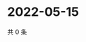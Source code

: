 # 2022-05-15

共 0 条

<!-- BEGIN WEIBO -->
<!-- 最后更新时间 Sun May 15 2022 16:19:30 GMT+0800 (China Standard Time) -->

<!-- END WEIBO -->
